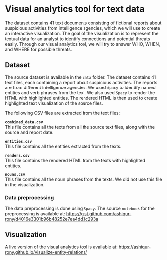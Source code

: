 # Visual analytics tool for text data
The dataset contains 41 text documents consisting of fictional reports about suspicious activities from intelligence agencies, which we will use to create an interactive visualization. The goal of the visualization is to represent the textual data for an analyst to identify connections and potential threats easily. Through our visual analytics tool, we will try to answer WHO, WHEN, and WHERE for possible threats. 

## Dataset
The source dataset is available in the `data` folder. The dataset contains 41 text files, each containing a report about suspicious activities. The reports are from different intelligence agencies. We used `Spacy` to identify named entities and verb phrases from the text. We also used `Spacy` to render the HTML with highlighted entities. The rendered HTML is then used to create highlighted text visualization of the source files.

The following CSV files are extracted from the text files:

**`combined_data.csv`**    
This file contains all the texts from all the source text files, along with the source and report date.

**`entities.csv`**  
This file contains all the entities extracted from the texts.

**`renders.csv`**  
This file contains the rendered HTML from the texts with highlighted entities.

**`nouns.csv`**  
This file contains all the noun phrases from the texts. We did not use this file in the visualization.

### Data preprocessing
The data preprocessing is done using `Spacy`. The source `notebook` for the preprocessing is available at: https://gist.github.com/ashiqur-rony/d4016e3301b96b48252e7ea4dd3c293a 

## Visualization
A live version of the visual analytics tool is available at: https://ashiqur-rony.github.io/visualize-entity-relations/